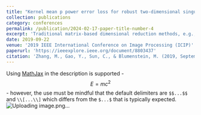 ```yaml
---
title: "Kernel mean p power error loss for robust two-dimensional singular value decomposition"
collection: publications
category: conferences
permalink: /publication/2024-02-17-paper-title-number-4
excerpt: 'Traditional matrix-based dimensional reduction methods, e.g., two-dimensional principal component analysis (2DPCA) and two-dimensional singular value decomposition (2DSVD), minimize mean square errors (MSE), which is sensitive to outliers. To overcome this problem, in this paper we propose a new robust 2DSVD method based on the kernel mean p power error loss (KMPE-2DSVD). Different from the MSE and the correntropy based ones which are second order statistics based measurements, the KMPE-2DSVD is based on the non-second order statistics in the kernel space, and thus is more flexible in controlling the representation error. '
date: 2019-09-22
venue: '2019 IEEE International Conference on Image Processing (ICIP)'
paperurl: 'https://ieeexplore.ieee.org/document/8803437'
citation: 'Zhang, M., Gao, Y., Sun, C., & Blumenstein, M. (2019, September). Kernel mean p power error loss for robust two-dimensional singular value decomposition. In 2019 IEEE International Conference on Image Processing (ICIP) (pp. 3432-3436). IEEE.'
---
```


Using [MathJax](https://www.mathjax.org/) in the description is supported - $$E=mc^2$$ - however, the use must be mindful that the default delimiters are `$$...$$` and `\\[...\\]` which differs from the `$...$` that is typically expected.
![Uploading image.png…]()

